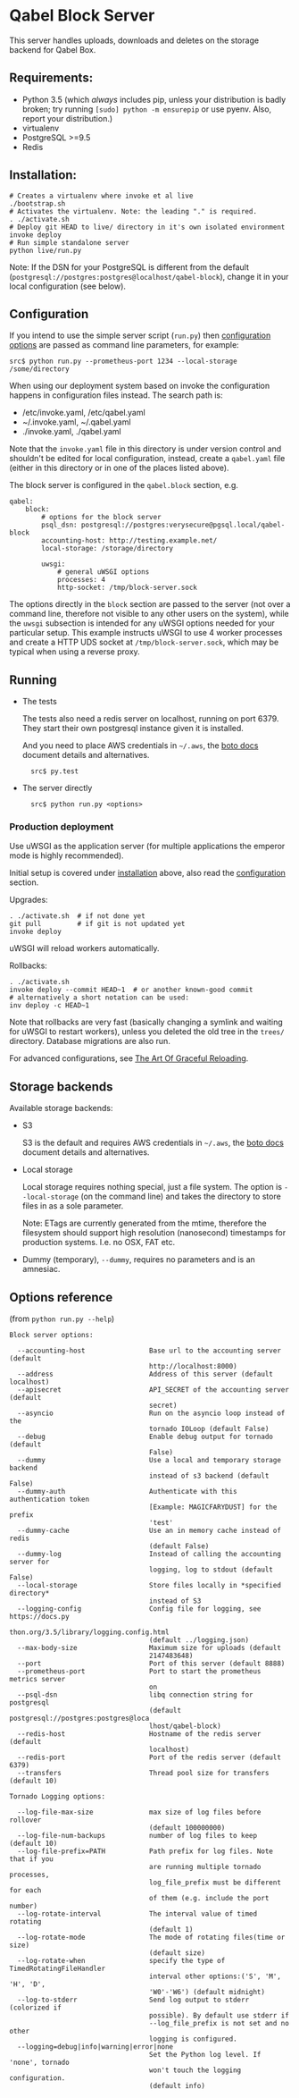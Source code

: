 # Qabel Block Server

This server handles uploads, downloads and deletes on the storage backend for Qabel Box.

## Requirements:


- Python 3.5 (which *always* includes pip, unless your distribution is
  badly broken; try running `[sudo] python -m ensurepip` or use
  pyenv. Also, report your distribution.)
- virtualenv
- PostgreSQL >=9.5
- Redis

## <a name="installation"></a> Installation:

    # Creates a virtualenv where invoke et al live
    ./bootstrap.sh
    # Activates the virtualenv. Note: the leading "." is required.
    . ./activate.sh
    # Deploy git HEAD to live/ directory in it's own isolated environment
    invoke deploy
    # Run simple standalone server
	python live/run.py

Note: If the DSN for your PostgreSQL is different from the default
(`postgresql://postgres:postgres@localhost/qabel-block`),
change it in your local configuration (see below).

## <a name="configuration"></a> Configuration

If you intend to use the simple server script (`run.py`) then [configuration options](#opts) are passed
as command line parameters, for example:

    src$ python run.py --prometheus-port 1234 --local-storage /some/directory

When using our deployment system based on invoke the configuration happens in configuration files instead. The search
path is:

* /etc/invoke.yaml, /etc/qabel.yaml
* ~/.invoke.yaml, ~/.qabel.yaml
* ./invoke.yaml, ./qabel.yaml

Note that the `invoke.yaml` file in this directory is under version control and shouldn't be edited for local
configuration, instead, create a `qabel.yaml` file (either in this directory or in one of the places listed above).

The block server is configured in the `qabel.block` section, e.g.

    qabel:
        block:
            # options for the block server
            psql_dsn: postgresql://postgres:verysecure@pgsql.local/qabel-block
            accounting-host: http://testing.example.net/
            local-storage: /storage/directory

            uwsgi:
                # general uWSGI options
                processes: 4
                http-socket: /tmp/block-server.sock

The options directly in the `block` section are passed to the server (not over a command line, therefore not visible to
any other users on the system), while the `uwsgi` subsection is intended for any uWSGI options needed for your
particular setup. This example instructs uWSGI to use 4 worker processes and create a HTTP UDS socket at
`/tmp/block-server.sock`, which may be typical when using a reverse proxy.

## Running

- The tests

	The tests also need a redis server on localhost, running on port 6379. They start their own postgresql instance
	given it is installed.

	And you need to place AWS credentials in `~/.aws`, the
	[boto docs](https://boto3.readthedocs.io/en/latest/guide/quickstart.html#configuration)
	document details and alternatives.

        src$ py.test

- The server directly

        src$ python run.py <options>

### Production deployment

Use uWSGI as the application server (for multiple applications the emperor mode is highly recommended).

Initial setup is covered under [installation](#installation) above, also read the [configuration](#configuration)
section.

Upgrades:

    . ./activate.sh  # if not done yet
    git pull         # if git is not updated yet
    invoke deploy

uWSGI will reload workers automatically.

Rollbacks:

    . ./activate.sh
    invoke deploy --commit HEAD~1  # or another known-good commit
    # alternatively a short notation can be used:
    inv deploy -c HEAD~1

Note that rollbacks are very fast (basically changing a symlink and
waiting for uWSGI to restart workers), unless you deleted the old tree
in the `trees/` directory. Database migrations are also run.

For advanced configurations, see
[The Art Of Graceful Reloading](http://uwsgi-docs.readthedocs.io/en/latest/articles/TheArtOfGracefulReloading.html).

## <a name="opts"></a> Storage backends

Available storage backends:

- S3

    S3 is the default and requires AWS credentials in `~/.aws`, the
    [boto docs](https://boto3.readthedocs.io/en/latest/guide/quickstart.html#configuration) document details and
    alternatives.

- Local storage

    Local storage requires nothing special, just a file system. The option is `--local-storage` (on the command line)
    and takes the directory to store files in as a sole parameter.

    Note: ETags are currently generated from the mtime, therefore the
    filesystem should support high resolution (nanosecond) timestamps for
    production systems. I.e. no OSX, FAT etc.

- Dummy (temporary), `--dummy`, requires no parameters and is an amnesiac.

## Options reference

(from `python run.py --help`)

    Block server options:

      --accounting-host                Base url to the accounting server (default
                                       http://localhost:8000)
      --address                        Address of this server (default localhost)
      --apisecret                      API_SECRET of the accounting server (default
                                       secret)
      --asyncio                        Run on the asyncio loop instead of the
                                       tornado IOLoop (default False)
      --debug                          Enable debug output for tornado (default
                                       False)
      --dummy                          Use a local and temporary storage backend
                                       instead of s3 backend (default False)
      --dummy-auth                     Authenticate with this authentication token
                                       [Example: MAGICFARYDUST] for the prefix
                                       'test'
      --dummy-cache                    Use an in memory cache instead of redis
                                       (default False)
      --dummy-log                      Instead of calling the accounting server for
                                       logging, log to stdout (default False)
      --local-storage                  Store files locally in *specified directory*
                                       instead of S3
      --logging-config                 Config file for logging, see https://docs.py
                                       thon.org/3.5/library/logging.config.html
                                       (default ../logging.json)
      --max-body-size                  Maximum size for uploads (default
                                       2147483648)
      --port                           Port of this server (default 8888)
      --prometheus-port                Port to start the prometheus metrics server
                                       on
      --psql-dsn                       libq connection string for postgresql
                                       (default postgresql://postgres:postgres@loca
                                       lhost/qabel-block)
      --redis-host                     Hostname of the redis server (default
                                       localhost)
      --redis-port                     Port of the redis server (default 6379)
      --transfers                      Thread pool size for transfers (default 10)

    Tornado Logging options:

      --log-file-max-size              max size of log files before rollover
                                       (default 100000000)
      --log-file-num-backups           number of log files to keep (default 10)
      --log-file-prefix=PATH           Path prefix for log files. Note that if you
                                       are running multiple tornado processes,
                                       log_file_prefix must be different for each
                                       of them (e.g. include the port number)
      --log-rotate-interval            The interval value of timed rotating
                                       (default 1)
      --log-rotate-mode                The mode of rotating files(time or size)
                                       (default size)
      --log-rotate-when                specify the type of TimedRotatingFileHandler
                                       interval other options:('S', 'M', 'H', 'D',
                                       'W0'-'W6') (default midnight)
      --log-to-stderr                  Send log output to stderr (colorized if
                                       possible). By default use stderr if
                                       --log_file_prefix is not set and no other
                                       logging is configured.
      --logging=debug|info|warning|error|none
                                       Set the Python log level. If 'none', tornado
                                       won't touch the logging configuration.
                                       (default info)
